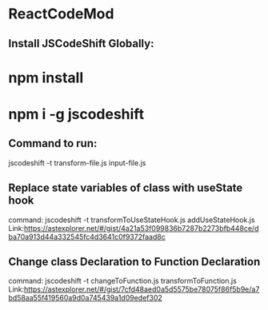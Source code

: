 # ReactCodeMod

## Install JSCodeShift Globally:
# npm install
# npm i -g jscodeshift

## Command to run:
jscodeshift -t transform-file.js input-file.js 

## Replace state variables of class with useState hook
command:
jscodeshift -t transformToUseStateHook.js addUseStateHook.js 
Link:https://astexplorer.net/#/gist/4a21a53f099836b7287b2273bfb448ce/dba70a913d44a332545fc4d3641c0f9372faad8c

##  Change class Declaration to Function Declaration 
command:
jscodeshift -t changeToFunction.js transformToFunction.js 
Link:https://astexplorer.net/#/gist/7cfd48aed0a5d5575be78075f86f5b9e/a7bd58aa55f419560a9d0a745439a1d09edef302
